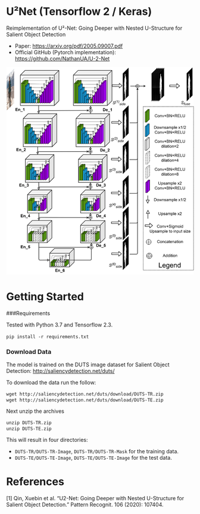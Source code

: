 # U²Net (Tensorflow 2 / Keras)

Reimplementation of U²-Net: Going Deeper with Nested U-Structure for Salient Object Detection

* Paper: https://arxiv.org/pdf/2005.09007.pdf
* Official GitHub (Pytorch implementation): https://github.com/NathanUA/U-2-Net

![Architecture](docs/U2NETPR.png)

# Getting Started
###Requirements

Tested with Python 3.7 and Tensorflow 2.3.

``
pip install -r requirements.txt
``

### Download Data
The model is trained on the DUTS image dataset for Salient Object Detection: http://saliencydetection.net/duts/

To download the data run the follow:
```
wget http://saliencydetection.net/duts/download/DUTS-TR.zip
wget http://saliencydetection.net/duts/download/DUTS-TE.zip
```

Next unzip the archives
```
unzip DUTS-TR.zip
unzip DUTS-TE.zip
```
This will result in four directories:

* `DUTS-TR/DUTS-TR-Image`, `DUTS-TR/DUTS-TR-Mask` for the training data.
* `DUTS-TE/DUTS-TE-Image`, `DUTS-TE/DUTS-TE-Image` for the test data.


# References
[1] Qin, Xuebin et al. “U2-Net: Going Deeper with Nested U-Structure for Salient Object Detection.” Pattern Recognit. 106 (2020): 107404.

